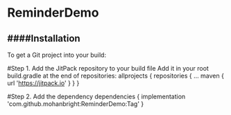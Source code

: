 # ReminderDemo

####Installation
-----
To get a Git project into your build:

#Step 1. Add the JitPack repository to your build file
Add it in your root build.gradle at the end of repositories:
allprojects {
		repositories {
			...
			maven { url 'https://jitpack.io' }
		}
	}
  
#Step 2. Add the dependency
dependencies {
	        implementation 'com.github.mohanbright:ReminderDemo:Tag'
	}
